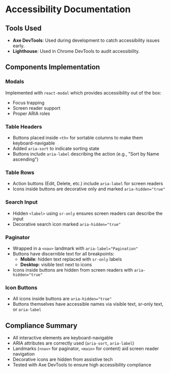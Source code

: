# Accessibility Documentation

## Tools Used

- **Axe DevTools**: Used during development to catch accessibility issues early.
- **Lighthouse**: Used in Chrome DevTools to audit accessibility.

## Components Implementation

### Modals

Implemented with `react-modal` which provides accessibility out of the box:

- Focus trapping
- Screen reader support
- Proper ARIA roles

### Table Headers

- Buttons placed inside `<th>` for sortable columns to make them keyboard-navigable
- Added `aria-sort` to indicate sorting state
- Buttons include `aria-label` describing the action (e.g., "Sort by Name ascending")

### Table Rows

- Action buttons (Edit, Delete, etc.) include `aria-label` for screen readers
- Icons inside buttons are decorative only and marked `aria-hidden="true"`

### Search Input

- Hidden `<label>` using `sr-only` ensures screen readers can describe the input
- Decorative search icon marked `aria-hidden="true"`

### Paginator

- Wrapped in a `<nav>` landmark with `aria-label="Pagination"`
- Buttons have discernible text for all breakpoints:
  - **Mobile**: hidden text replaced with `sr-only` labels
  - **Desktop**: visible text next to icons
- Icons inside buttons are hidden from screen readers with `aria-hidden="true"`

### Icon Buttons

- All icons inside buttons are `aria-hidden="true"`
- Buttons themselves have accessible names via visible text, sr-only text, or `aria-label`

## Compliance Summary

- All interactive elements are keyboard-navigable
- ARIA attributes are correctly used (`aria-sort`, `aria-label`)
- Landmarks (`<nav>` for paginator, `<main>` for content) aid screen reader navigation
- Decorative icons are hidden from assistive tech
- Tested with Axe DevTools to ensure high accessibility compliance
